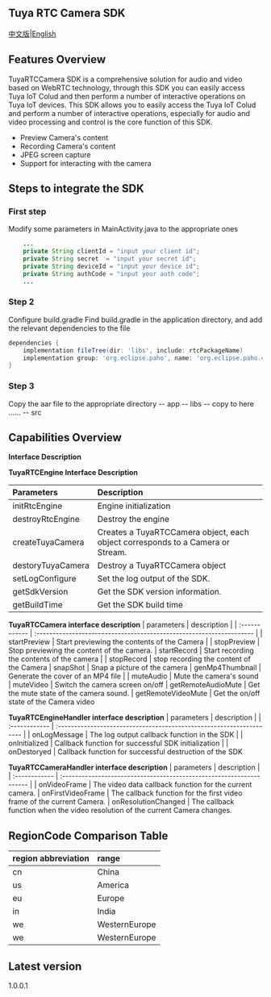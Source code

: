 
## Tuya RTC Camera SDK



[中文版](README-zh.md)|[English](README.md)

## Features Overview
TuyaRTCCamera SDK is a comprehensive solution for audio and video based on WebRTC technology,
through this SDK you can easily access Tuya IoT Colud and then perform a number of interactive
operations on Tuya IoT devices.
This SDK allows you to easily access the Tuya IoT Colud and perform a number of interactive
operations, especially for audio and video processing and control is the core function of this SDK.
- Preview Camera's content
- Recording Camera's content
- JPEG screen capture
- Support for interacting with the camera

## Steps to integrate the SDK
### First step
Modify some parameters in MainActivity.java to the appropriate ones
``` java
    ...
    private String clientId = "input your client id";
    private String secret  = "input your secret id";
    private String deviceId = "input your device id";
    private String authCode = "input your auth code";
    ...
```
### Step 2
Configure build.gradle
Find build.gradle in the application directory, and add the relevant dependencies to the file

``` gradle
dependencies {
    implementation fileTree(dir: 'libs', include: rtcPackageName)
    implementation group: 'org.eclipse.paho', name: 'org.eclipse.paho.client.mqttv3', version: '1.2.5'
}
```

### Step 3
Copy the aar file to the appropriate directory
-- app
   -- libs
       -- copy to here ......
   -- src


## Capabilities Overview

**Interface Description**

**TuyaRTCEngine Interface Description**

| Parameters | Description |
| :------------ | :------------------------------------------------------------------- |
| initRtcEngine | Engine initialization |
| destroyRtcEngine | Destroy the engine
| createTuyaCamera | Creates a TuyaRTCCamera object, each object corresponds to a Camera or Stream.
| destoryTuyaCamera | Destroy a TuyaRTCCamera object |
| setLogConfigure | Set the log output of the SDK. | getSdkVersion
| getSdkVersion | Get the SDK version information.
| getBuildTime | Get the SDK build time |


**TuyaRTCCamera interface description**
| parameters | description |
| :------------ | :------------------------------------------------------------------- |
| startPreview | Start previewing the contents of the Camera |
| stopPreview | Stop previewing the content of the camera.
| startRecord | Start recording the contents of the camera |
| stopRecord | stop recording the content of the Camera
| snapShot | Snap a picture of the camera
| genMp4Thumbnail | Generate the cover of an MP4 file |
| muteAudio | Mute the camera's sound
| muteVideo | Switch the camera screen on/off
| getRemoteAudioMute | Get the mute state of the camera sound.
| getRemoteVideoMute | Get the on/off state of the Camera video


**TuyaRTCEngineHandler interface description**
| parameters | description |
| :------------ | :------------------------------------------------------------------- |
| onLogMessage | The log output callback function in the SDK |
| onInitialized | Callback function for successful SDK initialization |
| onDestoryed | Callback function for successful destruction of the SDK

**TuyaRTCCameraHandler interface description**
| parameters | description |
| :------------ | :------------------------------------------------------------------- |
| onVideoFrame | The video data callback function for the current camera.
| onFirstVideoFrame | The callback function for the first video frame of the current Camera.
| onResolutionChanged | The callback function when the video resolution of the current Camera changes.

## RegionCode Comparison Table
| region abbreviation | range |
| :------------ | :------------------------------------------------------------------- |
| cn | China |
| us | America |
| eu | Europe |
| in | India |
| we | WesternEurope
| we | WesternEurope |



## Latest version
1.0.0.1

